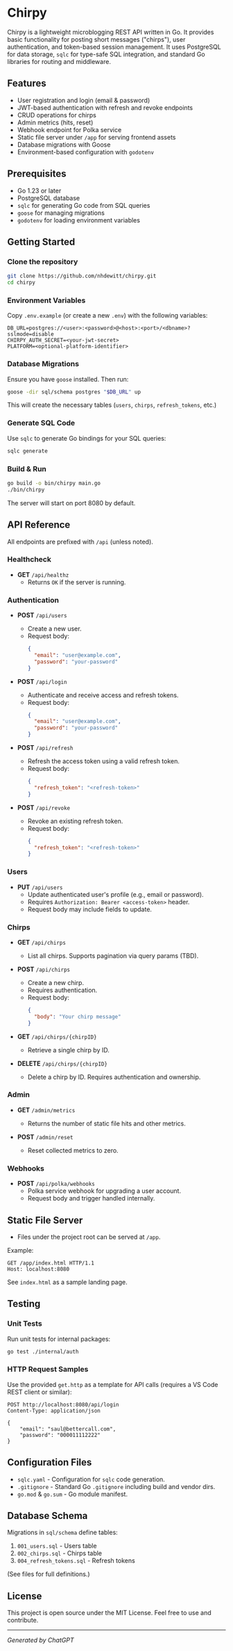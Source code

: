 # Chirpy

Chirpy is a lightweight microblogging REST API written in Go. It provides basic functionality for posting short messages ("chirps"), user authentication, and token-based session management. It uses PostgreSQL for data storage, `sqlc` for type-safe SQL integration, and standard Go libraries for routing and middleware.

## Features

- User registration and login (email & password)
- JWT-based authentication with refresh and revoke endpoints
- CRUD operations for chirps
- Admin metrics (hits, reset)
- Webhook endpoint for Polka service
- Static file server under `/app` for serving frontend assets
- Database migrations with Goose
- Environment-based configuration with `godotenv`

## Prerequisites

- Go 1.23 or later
- PostgreSQL database
- `sqlc` for generating Go code from SQL queries
- `goose` for managing migrations
- `godotenv` for loading environment variables

## Getting Started

### Clone the repository

```bash
git clone https://github.com/nhdewitt/chirpy.git
cd chirpy
```

### Environment Variables

Copy `.env.example` (or create a new `.env`) with the following variables:

```dotenv
DB_URL=postgres://<user>:<password>@<host>:<port>/<dbname>?sslmode=disable
CHIRPY_AUTH_SECRET=<your-jwt-secret>
PLATFORM=<optional-platform-identifier>
```

### Database Migrations

Ensure you have `goose` installed. Then run:

```bash
goose -dir sql/schema postgres "$DB_URL" up
```

This will create the necessary tables (`users`, `chirps`, `refresh_tokens`, etc.)

### Generate SQL Code

Use `sqlc` to generate Go bindings for your SQL queries:

```bash
sqlc generate
```

### Build & Run

```bash
go build -o bin/chirpy main.go
./bin/chirpy
```

The server will start on port 8080 by default.

## API Reference

All endpoints are prefixed with `/api` (unless noted).

### Healthcheck

- **GET** `/api/healthz`
  - Returns `OK` if the server is running.

### Authentication

- **POST** `/api/users`

  - Create a new user.
  - Request body:
    ```json
    {
      "email": "user@example.com",
      "password": "your-password"
    }
    ```

- **POST** `/api/login`

  - Authenticate and receive access and refresh tokens.
  - Request body:
    ```json
    {
      "email": "user@example.com",
      "password": "your-password"
    }
    ```

- **POST** `/api/refresh`

  - Refresh the access token using a valid refresh token.
  - Request body:
    ```json
    {
      "refresh_token": "<refresh-token>"
    }
    ```

- **POST** `/api/revoke`

  - Revoke an existing refresh token.
  - Request body:
    ```json
    {
      "refresh_token": "<refresh-token>"
    }
    ```

### Users

- **PUT** `/api/users`
  - Update authenticated user's profile (e.g., email or password).
  - Requires `Authorization: Bearer <access-token>` header.
  - Request body may include fields to update.

### Chirps

- **GET** `/api/chirps`

  - List all chirps. Supports pagination via query params (TBD).

- **POST** `/api/chirps`

  - Create a new chirp.
  - Requires authentication.
  - Request body:
    ```json
    {
      "body": "Your chirp message"
    }
    ```

- **GET** `/api/chirps/{chirpID}`

  - Retrieve a single chirp by ID.

- **DELETE** `/api/chirps/{chirpID}`

  - Delete a chirp by ID. Requires authentication and ownership.

### Admin

- **GET** `/admin/metrics`

  - Returns the number of static file hits and other metrics.

- **POST** `/admin/reset`

  - Reset collected metrics to zero.

### Webhooks

- **POST** `/api/polka/webhooks`
  - Polka service webhook for upgrading a user account.
  - Request body and trigger handled internally.

## Static File Server

- Files under the project root can be served at `/app`.

Example:

```http
GET /app/index.html HTTP/1.1
Host: localhost:8080
```

See `index.html` as a sample landing page.

## Testing

### Unit Tests

Run unit tests for internal packages:

```bash
go test ./internal/auth
```

### HTTP Request Samples

Use the provided `get.http` as a template for API calls (requires a VS Code REST client or similar):

```
POST http://localhost:8080/api/login
Content-Type: application/json

{
    "email": "saul@bettercall.com",
    "password": "000011112222"
}
```

## Configuration Files

- `sqlc.yaml` - Configuration for `sqlc` code generation.
- `.gitignore` - Standard Go `.gitignore` including build and vendor dirs.
- `go.mod` & `go.sum` - Go module manifest.

## Database Schema

Migrations in `sql/schema` define tables:

1. `001_users.sql` - Users table
2. `002_chirps.sql` - Chirps table
3. `004_refresh_tokens.sql` - Refresh tokens

(See files for full definitions.)

## License

This project is open source under the MIT License. Feel free to use and contribute.

---

*Generated by ChatGPT*

